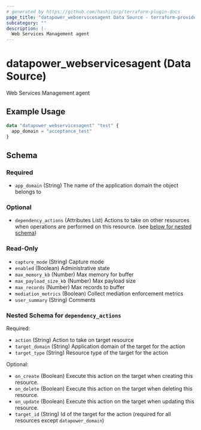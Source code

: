 ```yaml
---
# generated by https://github.com/hashicorp/terraform-plugin-docs
page_title: "datapower_webservicesagent Data Source - terraform-provider-datapower"
subcategory: ""
description: |-
  Web Services Management agent
---
```


# datapower_webservicesagent (Data Source)

Web Services Management agent

## Example Usage

```terraform
data "datapower_webservicesagent" "test" {
  app_domain = "acceptance_test"
}
```

<!-- schema generated by tfplugindocs -->
## Schema

### Required

- `app_domain` (String) The name of the application domain the object belongs to

### Optional

- `dependency_actions` (Attributes List) Actions to take on other resources when operations are performed on this resource. (see [below for nested schema](#nestedatt--dependency_actions))

### Read-Only

- `capture_mode` (String) Capture mode
- `enabled` (Boolean) Administrative state
- `max_memory_kb` (Number) Max memory for buffer
- `max_payload_size_kb` (Number) Max payload size
- `max_records` (Number) Max records to buffer
- `mediation_metrics` (Boolean) Collect mediation enforcement metrics
- `user_summary` (String) Comments

<a id="nestedatt--dependency_actions"></a>
### Nested Schema for `dependency_actions`

Required:

- `action` (String) Action to take on target resource
- `target_domain` (String) Application domain of the target for the action
- `target_type` (String) Resource type of the target for the action

Optional:

- `on_create` (Boolean) Execute this action on the target when creating this resource.
- `on_delete` (Boolean) Execute this action on the target when deleting this resource.
- `on_update` (Boolean) Execute this action on the target when updating this resource.
- `target_id` (String) Id of the target for the action (required for all resources except `datapower_domain`)
